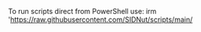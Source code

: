 To run scripts direct from PowerShell use:
irm 'https://raw.githubusercontent.com/SIDNut/scripts/main/<script>.ps1' | iex
